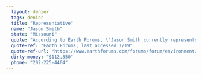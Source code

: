 ```yaml
---
  layout: denier
  tags: denier
  title: "Representative"
  name: "Jason Smith"
  state: "Missouri"
  quote: "According to Earth Forums, \"Jason Smith currently represents this district with a view that the effects of climate change are 'uncertain,' so no action should be taken.\""
  quote-ref: "Earth Forums, last accessed 1/19"
  quote-ref-url: "https://www.earthforums.com/forums/forum/environment/congress-on-climate-change/missouri/"
  dirty-money: "$112,350"
  phone: "202-225-4404"
---
```

